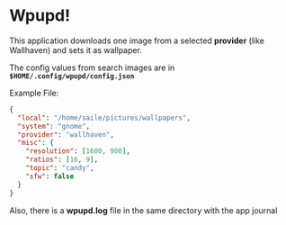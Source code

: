 # Wpupd!

This application downloads one image from a selected **provider** (like Wallhaven)
and sets it as wallpaper.

The config values from search images are in **`$HOME/.config/wpupd/config.json`**

Example File:

```json
{
  "local": "/home/saile/pictures/wallpapers",
  "system": "gnome",
  "provider": "wallhaven",
  "misc": {
    "resolution": [1600, 900],
    "ratios": [16, 9],
    "topic": "candy",
    "sfw": false
  }
}
```

Also, there is a **wpupd.log** file in the same directory with the app journal
